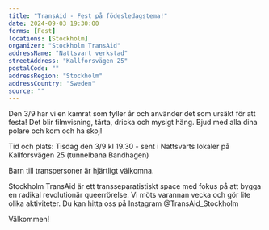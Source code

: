 ```yaml
---
title: "TransAid - Fest på födesledagstema!"
date: 2024-09-03 19:30:00
forms: [Fest]
locations: [Stockholm]
organizer: "Stockholm TransAid"
addressName: "Nattsvart verkstad"
streetAddress: "Kallforsvägen 25"
postalCode: ""
addressRegion: "Stockholm"
addressCountry: "Sweden"
source: ""
---
```

Den 3/9 har vi en kamrat som fyller år och använder det som ursäkt för att festa! Det blir filmvisning, tårta, dricka och mysigt häng. Bjud med alla dina polare och kom och ha skoj!

Tid och plats: Tisdag den 3/9 kl 19.30 - sent i Nattsvarts lokaler på Kallforsvägen 25 (tunnelbana Bandhagen) 

Barn till transpersoner är hjärtligt välkomna. 

Stockholm TransAid är ett transseparatistiskt space med fokus på att bygga en radikal revolutionär queerrörelse. Vi möts varannan vecka och gör lite olika aktiviteter. Du kan hitta oss på Instagram @TransAid_Stockholm 

Välkommen! 